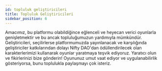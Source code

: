 ```yaml
---
id: topluluk geliştiricileri
title: Topluluk Geliştiricileri
sidebar_position: 6
---
```


Amacımız, bu platformu olabildiğince eğlenceli ve heyecan verici oyunlarla genişletmektir ve bu ancak topluluğumuzun yardımıyla mümkündür. Geliştiricileri, seçilirlerse platformumuzda yayınlanacak ve karşılığında geliştiriciler katkılarından dolayı Nifty DAO'dan ödüllendirilecek olan karakterlerimizi kullanarak oyunlar yaratmaya teşvik ediyoruz. Yaratıcı olun ve fikirlerinizi bize gönderin! Oyununuz umut vaat ediyor ve uygulanabilirlik gösteriyorsa, bunu toplulukla paylaşmayı çok isteriz.
